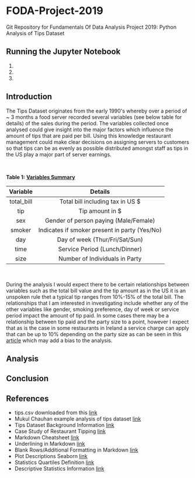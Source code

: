 # FODA-Project-2019
Git Repository for Fundamentals Of Data Analysis Project 2019: Python Analysis of Tips Dataset 

## Running the Jupyter Notebook
1.
2.
3.


## Introduction
<p>The Tips Dataset originates from the early 1990's whereby over a period of ~ 3 months a food server recorded several variables (see below table for details) of the sales during the period.
The variables collected once analysed could give insight into the major factors which influence the amount of tips that are paid per bill. Using this knowledge restaurant management could make clear decisions on assigning servers to customers so that tips can be as evenly as possible distributed amongst staff as tips in the US play a major part of server earnings. </p>
<p>&nbsp;</p>

**Table 1:** <span style="text-decoration: underline">**Variables Summary**</span>

|**Variable**|**Details**|
|:-----:|:-----:|
|total\_bill|Total bill including tax in US $|
|tip|Tip amount in $|
|sex|Gender of person paying (Male/Female)|
|smoker|Indicates if smoker present in party (Yes/No)|
|day|Day of week (Thur/Fri/Sat/Sun)|
|time|Service Period (Lunch/Dinner)|
|size|Number of Individuals in Party|
<p>&nbsp;</p>

During the analysis I would expect there to be certain relationships between variables such as the total bill value and the tip amount as in the US it is an unspoken rule thet a typical tip ranges from 10%-15% of the total bill. 
The relationships that I am interested in investigating include whether any of the other variables like gender, smoking preference, day of week or service period impact the amount of tip paid. In some cases there may be a relationship between tip paid and the party size to a point, however I expect that as is the case in some restaurants in Ireland a service charge can apply that can be up to 10% depending on the party size as can be seen in this [article](https://www.irishtimes.com/life-and-style/food-and-drink/before-you-leave-a-tip-in-an-irish-restaurant-read-this-1.3857096) which may add a bias to the analysis.


## Analysis

## Conclusion

[Comment]: <> (Remember to discuss variable of sex of food server which may also impact size of tip)


## References
- tips.csv downloaded from this [link](https://github.com/mwaskom/seaborn-data/blob/master/tips.csv)
- Mukul Chauhan example analysis of tips dataset [link](https://medium.com/@mukul.mschauhan/data-visualisation-using-seaborn-464b7c0e5122)
- Tips Dataset Background Information [link](http://www.ggobi.org/book/chap-data.pdf)
- Case Study of Restaurant Tipping [link](https://dicook.public.iastate.edu/stat503/05/cs-tips2.pdf)
- Markdown Cheatsheet [link](https://github.com/adam-p/markdown-here/wiki/Markdown-Cheatsheet#headers)
- Underlining in Markdown [link](https://stackoverflow.com/questions/44840416/how-to-make-a-word-underline-in-markdown)
- Blank Rows/Additional Formatting in Markdown [link](https://dotcms.com/docs/latest/markdown-syntax)
- Plot Descriptions Seaborn [link](https://towardsdatascience.com/data-visualization-using-seaborn-fc24db95a850#targetText=Seaborn%20is%20a%20Python%20data,attractive%20and%20informative%20statistical%20graphics.)
- Statistics Quartiles Definition [link](https://www.investopedia.com/terms/q/quartile.asp#targetText=Q1%20tells%20us%20that%2025,the%20scores%20are%20above%2075.)
- Descriptive Statistics Information [link](https://www.investopedia.com/terms/d/descriptive_statistics.asp#targetText=Descriptive%20statistics%20are%20brief%20descriptive,measures%20of%20variability%20(spread).)
